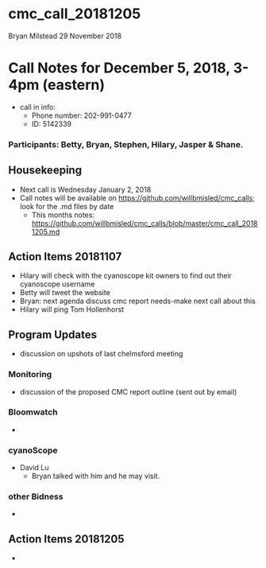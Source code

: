 cmc\_call\_20181205
================
Bryan Milstead
29 November 2018

Call Notes for December 5, 2018, 3-4pm (eastern)
================================================

-   call in info:
    -   Phone number: 202-991-0477
    -   ID: 5142339

### Participants: Betty, Bryan, Stephen, Hilary, Jasper & Shane.

Housekeeping
------------

-   Next call is Wednesday January 2, 2018
-   Call notes will be available on <https://github.com/willbmisled/cmc_calls>; look for the .md files by date
    -   This months notes: <https://github.com/willbmisled/cmc_calls/blob/master/cmc_call_20181205.md>

Action Items 20181107
---------------------

-   Hilary will check with the cyanoscope kit owners to find out their cyanoscope username
-   Betty will tweet the website
-   Bryan: next agenda discuss cmc report needs-make next call about this
-   Hilary will ping Tom Hollenhorst

Program Updates
---------------

-   discussion on upshots of last chelmsford meeting

### Monitoring

-   discussion of the proposed CMC report outline (sent out by email)

### Bloomwatch

-   

### cyanoScope

-   David Lu
    -   Bryan talked with him and he may visit.

### other Bidness

-   

Action Items 20181205
---------------------

-
